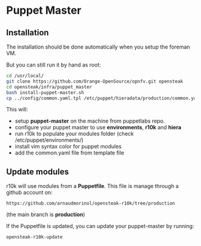 # Puppet Master

## Installation

The installation should be done automatically when you setup the foreman VM.

But you can still run it by hand as root:

```bash
cd /usr/local/
git clone https://github.com/Orange-OpenSource/opnfv.git opensteak
cd opensteak/infra/puppet_master
bash install-puppet-master.sh
cp ../config/common.yaml.tpl /etc/puppet/hieradata/production/common.yaml
```

This will:

* setup **puppet-master** on the machine from puppetlabs repo.
* configure your puppet master to use **environments**, **r10k** and **hiera**
* run r10k to populate your modules folder (check /etc/puppet/environments/)
* install vim syntax color for puppet modules
* add the common.yaml file from template file

## Update modules
r10k will use modules from a **Puppetfile**. This file is manage through a github account on:

```
https://github.com/arnaudmorinol/opensteak-r10k/tree/production
```

(the main branch is **production**)

If the Puppetfile is updated, you can update your puppet-master by running:

```bash
opensteak-r10k-update
```
